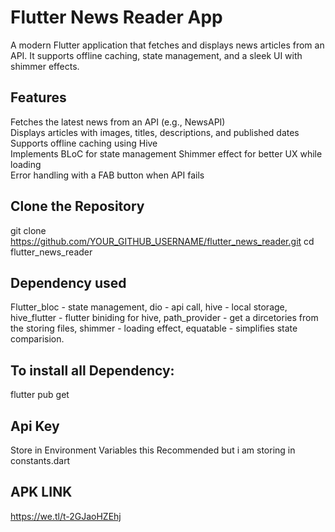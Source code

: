 # Flutter News Reader App

A modern Flutter application that fetches and displays news articles from an API. It supports offline caching, state management, and a sleek UI with shimmer effects.

## Features

Fetches the latest news from an API (e.g., NewsAPI)  
Displays articles with images, titles, descriptions, and published dates  
Supports offline caching using Hive  
Implements BLoC for state management 
Shimmer effect for better UX while loading  
Error handling with a FAB button when API fails  

## Clone the Repository  

git clone https://github.com/YOUR_GITHUB_USERNAME/flutter_news_reader.git
cd flutter_news_reader

##  Dependency used

Flutter_bloc - state management,
dio - api call,
hive - local storage,
hive_flutter - flutter biniding for hive,
path_provider - get a dircetories from the storing files,
shimmer - loading effect,
equatable - simplifies state comparision.


## To install all Dependency:

flutter pub get

## Api Key 
   Store in Environment Variables this Recommended but i am storing in constants.dart

## APK LINK
https://we.tl/t-2GJaoHZEhj




